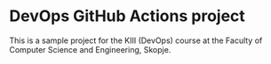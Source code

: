 # DevOps GitHub Actions project
This is a sample project for the KIII (DevOps) course at the Faculty of Computer Science and Engineering, Skopje.
